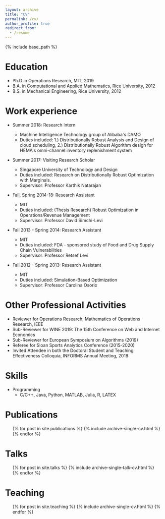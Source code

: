```yaml
---
layout: archive
title: "CV"
permalink: /cv/
author_profile: true
redirect_from:
  - /resume
---
```


{% include base_path %}

Education
======
* Ph.D in Operations Research, MIT, 2019
* B.A. in Computational and Applied Mathematics, Rice University, 2012
* B.S. in Mechanical Engineering, Rice University, 2012

Work experience
======
* Summer 2018: Research Intern
  * Machine Intelligence Technology group of Alibaba's DAMO
  * Duties included: 1.) Distributionally Robust Analysis and Design of cloud scheduling, 2.) Distributionally Robust Algorithm design for HEMA's omni-channel inventory replenishment system 
  
* Summer 2017: Visiting Research Scholar
  * Singapore University of Technology and Design
  * Duties included: Research on Distributionally Robust Optimization with Marginals. 
  * Supervisor: Professor Karthik Natarajan

* Fall, Spring 2014-18: Research Assistant
  * MIT
  * Duties included: (Thesis Research) Robust Optimization in Operations/Revenue Management
  * Supervisor: Professor David Simchi-Levi
  
* Fall 2013 - Spring 2014: Research Assistant
  * MIT
  * Duties included: FDA - sponsored study of Food and Drug Supply Chain Vulnerabilities 
  * Supervisor: Professor Retsef Levi
  
* Fall 2012 - Spring 2013: Research Assistant
  * MIT
  * Duties included: Simulation-Based Optimization
  * Supervisor: Professor Carolina Osorio
  
Other Professional Activities
======
* Reviewer for Operations Research, Mathematics of Operations Research, IEEE
* Sub-Reviewer for WINE 2019: The 15th Conference on Web and Internet Economics
* Sub-Reviewer for European Symposium on Algorithms (2019)
* Referee for Sloan Sports Analytics Conference (2015-2020)
* Invited Attendee in both the Doctoral Student and Teaching Effectiveness Colloquia, INFORMS Annual Meeting, 2018
  
  
Skills
======
* Programming
  * C/C++, Java, Python, MATLAB, Julia, R, LATEX

Publications
======
  <ul>{% for post in site.publications %}
    {% include archive-single-cv.html %}
  {% endfor %}</ul>
  
Talks
======
  <ul>{% for post in site.talks %}
    {% include archive-single-talk-cv.html %}
  {% endfor %}</ul>
  
Teaching
======
  <ul>{% for post in site.teaching %}
    {% include archive-single-cv.html %}
  {% endfor %}</ul>
  
